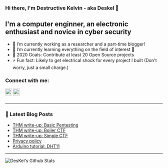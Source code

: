### Hi there, I'm Destructive Kelvin - aka **Deskel** 👋

## I'm a computer enginner, an electronic enthusiast and novice in cyber security
- 🔭 I’m currently working as a researcher and a part-time blogger!
- 🌱 I’m currently learning everything on the field of interest 🤣
- 🥅 2020 Goals: Contribute at least 20 Open Source projects
- ⚡ Fun fact: Likely to get electrical shock for every project I built (Don't worry, just a small charge.)

### Connect with me:
[<img align="left" alt="DesKel | Twitter" width="22px" src="https://cdn.jsdelivr.net/npm/simple-icons@v3/icons/twitter.svg" />][twitter]
[<img align="left" alt="DesKel | protonmail" width="22px" src="https://cdn.jsdelivr.net/npm/simple-icons@v3/icons/protonmail.svg" />][protonmail]

<br />
<br />

---

### 📕 Latest Blog Posts
<!-- BLOG-POST-LIST:START -->
- [THM write-up: Basic Pentesting](https://deskel.github.io/posts/thm/basic-pentesting)
- [THM write-up: Boiler CTF](https://deskel.github.io/posts/thm/boiler-ctf)
- [THM write-up: Simple CTF](https://deskel.github.io/posts/thm/simple-ctf)
- [Privacy policy](https://deskel.github.io/privacy_policy)
- [Arduino tutorial: DHT11](https://deskel.github.io/posts/arduino/DHT11)
<!-- BLOG-POST-LIST:END -->

---

<img align="left" alt="DesKel's Github Stats" src="https://github-readme-stats.vercel.app/api?username=DesKel&show_icons=true&hide_border=true&theme=blue-green" />

[twitter]: https://twitter.com/Deskel5
[protonmail]: mailto:Deskel666@protonmail.com
